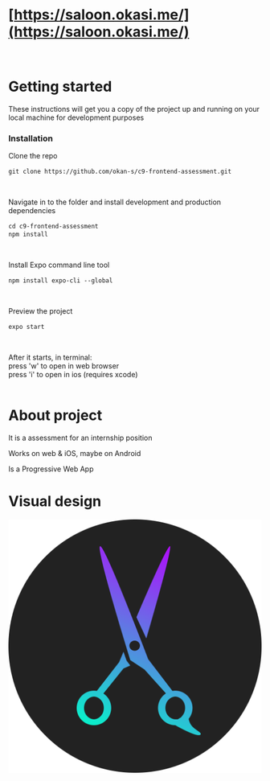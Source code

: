 # [https://saloon.okasi.me/](https://saloon.okasi.me/)
<br/>

# Getting started

These instructions will get you a copy of the project up and running on your local machine for development purposes

### Installation

Clone the repo

```
git clone https://github.com/okan-s/c9-frontend-assessment.git
```

<br/>

Navigate in to the folder and install development and production dependencies

```
cd c9-frontend-assessment
npm install
```

<br/>

Install Expo command line tool

```
npm install expo-cli --global
```

<br/>

Preview the project

```
expo start
```

<br/>

After it starts, in terminal:<br/>
press 'w' to open in web browser<br/>
press 'i' to open in ios (requires xcode)<br/>
<br/>

# About project

It is a assessment for an internship position
<br/>

Works on web & iOS, maybe on Android
<br/>

Is a Progressive Web App
<br/>

# Visual design

![icon](assets/images/icon.png)
